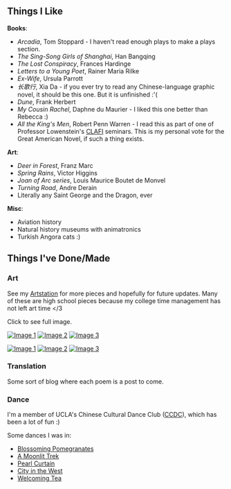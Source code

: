 ## Things I Like
**Books**:
* *Arcadia*, Tom Stoppard - I haven't read enough plays to make a plays section.
* *The Sing-Song Girls of Shanghai*, Han Bangqing
* *The Lost Conspiracy*, Frances Hardinge
* *Letters to a Young Poet*, Rainer Maria Rilke
* *Ex-Wife*, Ursula Parrott
* *长歌行*, Xia Da - if you ever try to read any Chinese-language graphic novel, it should be this one.  But it is unfinished :'(
* *Dune*, Frank Herbert
* *My Cousin Rachel*, Daphne du Maurier - I liked this one better than Rebecca :)
* *All the King's Men*, Robert Penn Warren - I read this as part of one of Professor Lowenstein's [CLAFI](http://www.clafi.ucla.edu/) seminars.  This is my personal vote for the Great American Novel, if such a thing exists.

**Art**:
* *Deer in Forest*, Franz Marc
* *Spring Rains*, Victor Higgins
* *Joan of Arc series*, Louis Maurice Boutet de Monvel
* *Turning Road*, Andre Derain
* Literally any Saint George and the Dragon, ever

**Misc**:
* Aviation history
* Natural history museums with animatronics
* Turkish Angora cats :)

## Things I've Done/Made
### Art
See my [Artstation](https://www.artstation.com/qmwhttr) for more pieces and hopefully for future updates.  Many of these are high school pieces because my college time management has not left art time </3
    
Click to see full image.

<a href="images/qi.png" target="_blank"><img src="images/qi.png" class="square-crop" alt="Image 1"></a>
<a href="images/tele.png" target="_blank"><img src="images/tele.png" class="square-crop" alt="Image 2"></a>
<a href="images/nz.png" target="_blank"><img src="images/nz.png" class="square-crop" alt="Image 3"></a>

<a href="images/tele3.png" target="_blank"><img src="images/tele3.png" class="square-crop" alt="Image 1"></a>
<a href="images/tree.jpg" target="_blank"><img src="images/tree.jpg" class="square-crop" alt="Image 2"></a>
<a href="images/tele2.png" target="_blank"><img src="images/tele2.png" class="square-crop" alt="Image 3"></a>

### Translation
Some sort of blog where each poem is a post to come.

### Dance
I'm a member of UCLA's Chinese Cultural Dance Club ([CCDC](https://ccdcbruins.wordpress.com/)), which has been a lot of fun :)

Some dances I was in:
* [Blossoming Pomegranates](https://www.youtube.com/watch?v=-AkonALceSs)
* [A Moonlit Trek](https://www.youtube.com/watch?v=GE6TlbbOrl8)
* [Pearl Curtain](https://www.youtube.com/watch?v=Ga4Gu_eN-0M)
* [City in the West](https://www.youtube.com/watch?v=9GpTQCHC4wI)
* [Welcoming Tea](https://www.youtube.com/watch?v=zzIToYGvrBM)